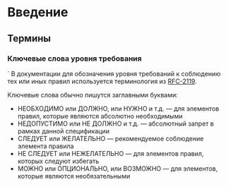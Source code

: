 # Введение

## Термины

### Ключевые слова уровня требования
`
В документации для обозначения уровня требований к соблюдению тех или иных правил используется терминология
из [RFC-2119](https://tools.ietf.org/html/rfc2119).

Ключевые слова обычно пишутся заглавными буквами:

* НЕОБХОДИМО или ДОЛЖНО, или НУЖНО и т.д. — для элементов правил, которые являются абсолютно необходимыми
* НЕДОПУСТИМО или НЕ ДОЛЖНО и т.д. — абсолютный запрет в рамках данной спецификации
* СЛЕДУЕТ или ЖЕЛАТЕЛЬНО — рекомендуемое соблюдение элемента правила
* НЕ СЛЕДУЕТ или НЕЖЕЛАТЕЛЬНО — для элементов правил, которых следуют избегать
* МОЖНО или ОПЦИОНАЛЬНО, или ВОЗМОЖНО — для элементов, которые являются необязательными
